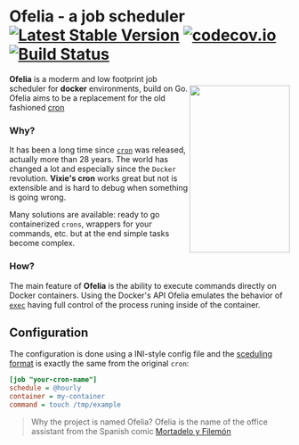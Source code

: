 # Ofelia - a job scheduler [![Latest Stable Version](http://img.shields.io/github/release/mcuadros/ofelia.svg?style=flat)](https://github.com/mcuadros/ofelia/releases) [![codecov.io](http://codecov.io/github/mcuadros/ofelia/coverage.svg?branch=master)](http://codecov.io/github/mcuadros/ofelia?branch=master) [![Build Status](http://img.shields.io/travis/mcuadros/ofelia.svg?style=flat)](https://travis-ci.org/mcuadros/ofelia)

<img src="https://weirdspace.dk/FranciscoIbanez/Graphics/Ofelia.gif" align="right" width="180px" height="300px" vspace="20" />


**Ofelia** is a moderm and low footprint job scheduler for __docker__ environments, build on Go. Ofelia aims to be a replacement for the old fashioned [cron](https://en.wikipedia.org/wiki/Cron)

### Why?

It has been a long time since [`cron`](https://en.wikipedia.org/wiki/Cron) was released, actually more than 28 years. The world has changed a lot and especially since the `Docker` revolution. **Vixie's cron** works great but not is extensible and is hard to debug when something is going wrong.

Many solutions are available: ready to go containerized `crons`, wrappers for your commands, etc. but at the end simple tasks become complex.   

### How?

The main feature of **Ofelia** is the ability to execute commands directly on Docker containers. Using the Docker's API Ofelia emulates the behavior of [`exec`](https://docs.docker.com/reference/commandline/exec/) having full control of the process runing inside of the container.


## Configuration

The configuration is done using a INI-style config file and the [sceduling format](https://godoc.org/github.com/robfig/cron) is exactly the same from the original `cron`:

```ini
[job "your-cron-name"]
schedule = @hourly
container = my-container
command = touch /tmp/example
```



> Why the project is named Ofelia? Ofelia is the name of the office assistant from the Spanish comic [Mortadelo y Filemón](https://en.wikipedia.org/wiki/Mort_%26_Phil)

